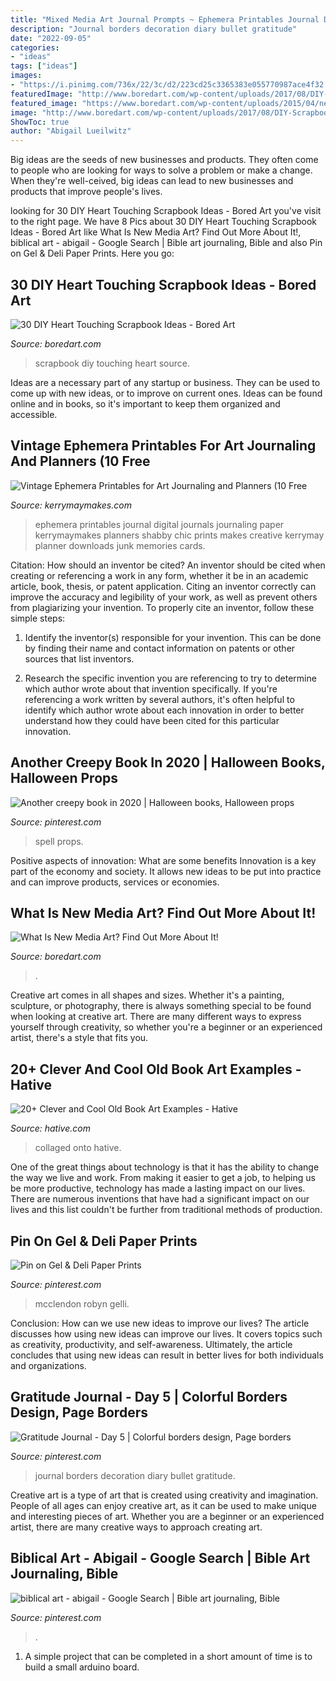 ```yaml
---
title: "Mixed Media Art Journal Prompts ~ Ephemera Printables Journal Digital Journals Journaling Paper Kerrymaymakes Planners Shabby Chic Prints Makes Creative Kerrymay Planner Downloads Junk Memories Cards"
description: "Journal borders decoration diary bullet gratitude"
date: "2022-09-05"
categories:
- "ideas"
tags: ["ideas"]
images:
- "https://i.pinimg.com/736x/22/3c/d2/223cd25c3365383e055770987ace4f32.jpg"
featuredImage: "http://www.boredart.com/wp-content/uploads/2017/08/DIY-Scrapbook-ideas-44.jpg"
featured_image: "https://www.boredart.com/wp-content/uploads/2015/04/new-media-art-18.jpg"
image: "http://www.boredart.com/wp-content/uploads/2017/08/DIY-Scrapbook-ideas-44.jpg"
ShowToc: true
author: "Abigail Lueilwitz"
---
```



Big ideas are the seeds of new businesses and products. They often come to people who are looking for ways to solve a problem or make a change. When they're well-ceived, big ideas can lead to new businesses and products that improve people's lives.

	

		
looking for 30 DIY Heart Touching Scrapbook Ideas - Bored Art you've visit to the right page. We have 8 Pics about 30 DIY Heart Touching Scrapbook Ideas - Bored Art like What Is New Media Art? Find Out More About It!, biblical art - abigail - Google Search | Bible art journaling, Bible and also Pin on Gel &amp; Deli Paper Prints. Here you go:
		
    
## 30 DIY Heart Touching Scrapbook Ideas - Bored Art

<img loading=lazy src="http://www.boredart.com/wp-content/uploads/2017/08/DIY-Scrapbook-ideas-44.jpg" onerror="this.onerror=null;this.src='https://tse3.mm.bing.net/th?id=OIP.0w1h2iO2JQ1LUU49nPAehwHaI7&amp;pid=15.1';" alt="30 DIY Heart Touching Scrapbook Ideas - Bored Art">

_Source: boredart.com_

>scrapbook diy touching heart source. 

	

Ideas are a necessary part of any startup or business. They can be used to come up with new ideas, or to improve on current ones. Ideas can be found online and in books, so it's important to keep them organized and accessible.

    
## Vintage Ephemera Printables For Art Journaling And Planners (10 Free

<img loading=lazy src="http://www.kerrymaymakes.com/uploads/8/9/0/0/89001728/free-digital-ephemera-sites-kerrymay-makes_orig.jpg" onerror="this.onerror=null;this.src='https://tse2.mm.bing.net/th?id=OIP.2_gqYEcUCS1nW3DCqUgzFgHaLG&amp;pid=15.1';" alt="Vintage Ephemera Printables for Art Journaling and Planners (10 Free">

_Source: kerrymaymakes.com_

>ephemera printables journal digital journals journaling paper kerrymaymakes planners shabby chic prints makes creative kerrymay planner downloads junk memories cards. 

	

Citation: How should an inventor be cited?
An inventor should be cited when creating or referencing a work in any form, whether it be in an academic article, book, thesis, or patent application. Citing an inventor correctly can improve the accuracy and legibility of your work, as well as prevent others from plagiarizing your invention. To properly cite an inventor, follow these simple steps:
1. Identify the inventor(s) responsible for your invention. This can be done by finding their name and contact information on patents or other sources that list inventors.

2. Research the specific invention you are referencing to try to determine which author wrote about that invention specifically. If you're referencing a work written by several authors, it's often helpful to identify which author wrote about each innovation in order to better understand how they could have been cited for this particular innovation.


    
## Another Creepy Book In 2020 | Halloween Books, Halloween Props

<img loading=lazy src="https://i.pinimg.com/736x/4e/36/b3/4e36b3833972a94b78af082250b43e5a.jpg" onerror="this.onerror=null;this.src='https://tse2.mm.bing.net/th?id=OIP.zeFHThZbjUTEUtKGTqKdPgHaLH&amp;pid=15.1';" alt="Another creepy book in 2020 | Halloween books, Halloween props">

_Source: pinterest.com_

>spell props. 

	

Positive aspects of innovation: What are some benefits
Innovation is a key part of the economy and society. It allows new ideas to be put into practice and can improve products, services or economies.

    
## What Is New Media Art? Find Out More About It!

<img loading=lazy src="https://www.boredart.com/wp-content/uploads/2015/04/new-media-art-18.jpg" onerror="this.onerror=null;this.src='https://tse1.mm.bing.net/th?id=OIP.pcVKIAg1BESBCjJ1XYTa3wHaHa&amp;pid=15.1';" alt="What Is New Media Art? Find Out More About It!">

_Source: boredart.com_

>. 

	

Creative art comes in all shapes and sizes. Whether it's a painting, sculpture, or photography, there is always something special to be found when looking at creative art. There are many different ways to express yourself through creativity, so whether you're a beginner or an experienced artist, there's a style that fits you.

    
## 20+ Clever And Cool Old Book Art Examples - Hative

<img loading=lazy src="http://hative.com/wp-content/uploads/2014/05/old-book-art/6-houses-on-book-pages.jpg" onerror="this.onerror=null;this.src='https://tse1.mm.bing.net/th?id=OIP.aaeoNGnXHmLl1InJ5tNpJQHaMC&amp;pid=15.1';" alt="20+ Clever and Cool Old Book Art Examples - Hative">

_Source: hative.com_

>collaged onto hative. 

	

One of the great things about technology is that it has the ability to change the way we live and work. From making it easier to get a job, to helping us be more productive, technology has made a lasting impact on our lives. There are numerous inventions that have had a significant impact on our lives and this list couldn't be further from traditional methods of production.

    
## Pin On Gel &amp; Deli Paper Prints

<img loading=lazy src="https://i.pinimg.com/736x/22/3c/d2/223cd25c3365383e055770987ace4f32.jpg" onerror="this.onerror=null;this.src='https://tse4.mm.bing.net/th?id=OIP.rw4UqRseT3EVWbpnJAZnRgHaHa&amp;pid=15.1';" alt="Pin on Gel &amp; Deli Paper Prints">

_Source: pinterest.com_

>mcclendon robyn gelli. 

	

Conclusion: How can we use new ideas to improve our lives?
The article discusses how using new ideas can improve our lives. It covers topics such as creativity, productivity, and self-awareness. Ultimately, the article concludes that using new ideas can result in better lives for both individuals and organizations.

    
## Gratitude Journal - Day 5 | Colorful Borders Design, Page Borders

<img loading=lazy src="https://i.pinimg.com/736x/18/d2/98/18d2983848d2b08afb259d26e9a18873--journal-artistique-gratitude-journals.jpg" onerror="this.onerror=null;this.src='https://tse3.mm.bing.net/th?id=OIP.WyWc9jAicyW81f7hotMD8QHaLJ&amp;pid=15.1';" alt="Gratitude Journal - Day 5 | Colorful borders design, Page borders">

_Source: pinterest.com_

>journal borders decoration diary bullet gratitude. 

	

Creative art is a type of art that is created using creativity and imagination. People of all ages can enjoy creative art, as it can be used to make unique and interesting pieces of art. Whether you are a beginner or an experienced artist, there are many creative ways to approach creating art.

    
## Biblical Art - Abigail - Google Search | Bible Art Journaling, Bible

<img loading=lazy src="https://i.pinimg.com/736x/99/d0/ef/99d0ef40996fae1c3b08f83992841e31.jpg" onerror="this.onerror=null;this.src='https://tse1.mm.bing.net/th?id=OIP.kljyqf6TpsnhjBnM7CkU-wHaK9&amp;pid=15.1';" alt="biblical art - abigail - Google Search | Bible art journaling, Bible">

_Source: pinterest.com_

>. 

	

1. A simple project that can be completed in a short amount of time is to build a small arduino board.

